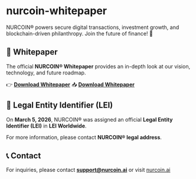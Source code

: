 # nurcoin-whitepaper
NURCOIN® powers secure digital transactions, investment growth, and blockchain-driven philanthropy.   Join the future of finance! 🚀
## 📜 Whitepaper  
The official **NURCOIN® Whitepaper** provides an in-depth look at our vision, technology, and future roadmap.  

👉 **[Download Whitepaper](WHITEPAPER%20%E2%80%A2%20NURCOIN%C2%AE%20%E2%80%A2%20YOUR%20DIGITAL%20FUTURE.pdf)**
📥 **[Download Whitepaper](https://nurcoin.ai/download/126/whitepaper/5077/whitepaper-nurcoin-your-digital-future.pdf)**

## 📜 Legal Entity Identifier (LEI)  
On **March 5, 2026**, NURCOIN® was assigned an official **Legal Entity Identifier (LEI)** in **LEI Worldwide**.  

For more information, please contact **NURCOIN® legal address**.

## 📞 Contact  
For inquiries, please contact **support@nurcoin.ai** or visit [nurcoin.ai](https://nurcoin.ai)